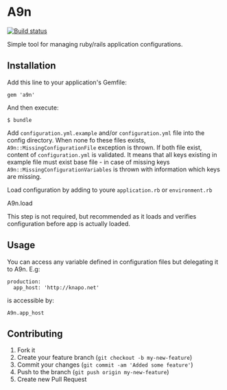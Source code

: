 # A9n

[![Build status](https://secure.travis-ci.org/knapo/a9n.png)](https://travis-ci.org/knapo/a9n)

Simple tool for managing ruby/rails application configurations.

## Installation

Add this line to your application's Gemfile:

    gem 'a9n'

And then execute:

    $ bundle

Add `configuration.yml.example` and/or `configuration.yml` file into the config
directory. When none fo these files exists, `A9n::MissingConfigurationFile`
exception is thrown.
If both file exist, content of `configuration.yml` is validated. It means that
all keys existing in example file must exist base file - in case of missing keys
`A9n::MissingConfigurationVariables` is thrown with information which keys are
missing.

Load configuration by adding to youre `application.rb` or `environment.rb`

   A9n.load

This step is not required, but recommended as it loads and verifies configuration
before app is actually loaded.

## Usage

You can access any variable defined in configuration files but delegating it to A9n. E.g:

    production:
      app_host: 'http://knapo.net'

is accessible by:

    A9n.app_host

## Contributing

1. Fork it
2. Create your feature branch (`git checkout -b my-new-feature`)
3. Commit your changes (`git commit -am 'Added some feature'`)
4. Push to the branch (`git push origin my-new-feature`)
5. Create new Pull Request
